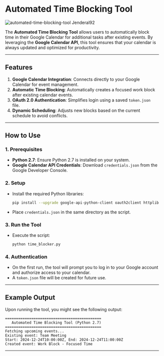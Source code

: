 # Automated Time Blocking Tool

![automated-time-blocking-tool Jenderal92](https://github.com/user-attachments/assets/211ebb5e-e87a-450b-9c04-59881ebbe4af)


The **Automated Time Blocking Tool** allows users to automatically block time in their Google Calendar for additional tasks after existing events. By leveraging the **Google Calendar API**, this tool ensures that your calendar is always updated and optimized for productivity.

---

## Features

1. **Google Calendar Integration**: Connects directly to your Google Calendar for event management.
2. **Automatic Time Blocking**: Automatically creates a focused work block after existing calendar events.
3. **OAuth 2.0 Authentication**: Simplifies login using a saved `token.json` file.
4. **Dynamic Scheduling**: Adjusts new blocks based on the current schedule to avoid conflicts.

---

## How to Use

### **1. Prerequisites**
- **Python 2.7**: Ensure Python 2.7 is installed on your system.
- **Google Calendar API Credentials**: Download `credentials.json` from the Google Developer Console.

### **2. Setup**
- Install the required Python libraries:
  ```bash
  pip install --upgrade google-api-python-client oauth2client httplib2
  ```
- Place `credentials.json` in the same directory as the script.

### **3. Run the Tool**
- Execute the script:
  ```bash
  python time_blocker.py
  ```

### **4. Authentication**
- On the first run, the tool will prompt you to log in to your Google account and authorize access to your calendar.
- A `token.json` file will be created for future use.

---

## Example Output

Upon running the tool, you might see the following output:
```
============================================
   Automated Time Blocking Tool (Python 2.7)
============================================
Fetching upcoming events...
Existing event: Team Meeting
Start: 2024-12-24T10:00:00Z, End: 2024-12-24T11:00:00Z
Created event: Work Block - Focused Time
```

---
